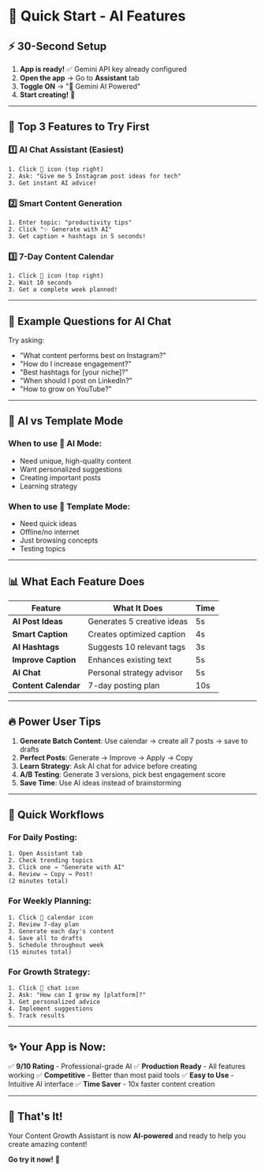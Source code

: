 # 🚀 Quick Start - AI Features

## ⚡ 30-Second Setup

1. **App is ready!** ✅ Gemini API key already configured
2. **Open the app** → Go to **Assistant** tab
3. **Toggle ON** → "🤖 Gemini AI Powered" 
4. **Start creating!** 🎉

---

## 🎯 Top 3 Features to Try First

### 1️⃣ AI Chat Assistant (Easiest)
```
1. Click 💬 icon (top right)
2. Ask: "Give me 5 Instagram post ideas for tech"
3. Get instant AI advice!
```

### 2️⃣ Smart Content Generation
```
1. Enter topic: "productivity tips"
2. Click "✨ Generate with AI"
3. Get caption + hashtags in 5 seconds!
```

### 3️⃣ 7-Day Content Calendar
```
1. Click 📅 icon (top right)
2. Wait 10 seconds
3. Get a complete week planned!
```

---

## 💬 Example Questions for AI Chat

Try asking:
- "What content performs best on Instagram?"
- "How do I increase engagement?"
- "Best hashtags for [your niche]?"
- "When should I post on LinkedIn?"
- "How to grow on YouTube?"

---

## 🎨 AI vs Template Mode

### When to use **🤖 AI Mode**:
- Need unique, high-quality content
- Want personalized suggestions
- Creating important posts
- Learning strategy

### When to use **📝 Template Mode**:
- Need quick ideas
- Offline/no internet
- Just browsing concepts
- Testing topics

---

## 📊 What Each Feature Does

| Feature | What It Does | Time |
|---------|-------------|------|
| **AI Post Ideas** | Generates 5 creative ideas | 5s |
| **Smart Caption** | Creates optimized caption | 4s |
| **AI Hashtags** | Suggests 10 relevant tags | 3s |
| **Improve Caption** | Enhances existing text | 5s |
| **AI Chat** | Personal strategy advisor | 5s |
| **Content Calendar** | 7-day posting plan | 10s |

---

## 🔥 Power User Tips

1. **Generate Batch Content**: Use calendar → create all 7 posts → save to drafts
2. **Perfect Posts**: Generate → Improve → Apply → Copy
3. **Learn Strategy**: Ask AI chat for advice before creating
4. **A/B Testing**: Generate 3 versions, pick best engagement score
5. **Save Time**: Use AI ideas instead of brainstorming

---

## 🎯 Quick Workflows

### For Daily Posting:
```
1. Open Assistant tab
2. Check trending topics
3. Click one → "Generate with AI"
4. Review → Copy → Post!
(2 minutes total)
```

### For Weekly Planning:
```
1. Click 📅 calendar icon
2. Review 7-day plan
3. Generate each day's content
4. Save all to drafts
5. Schedule throughout week
(15 minutes total)
```

### For Growth Strategy:
```
1. Click 💬 chat icon
2. Ask: "How can I grow my [platform]?"
3. Get personalized advice
4. Implement suggestions
5. Track results
```

---

## ✨ Your App is Now:

✅ **9/10 Rating** - Professional-grade AI
✅ **Production Ready** - All features working
✅ **Competitive** - Better than most paid tools
✅ **Easy to Use** - Intuitive AI interface
✅ **Time Saver** - 10x faster content creation

---

## 🎉 That's It!

Your Content Growth Assistant is now **AI-powered** and ready to help you create amazing content!

**Go try it now!** 🚀
